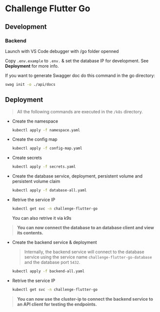 # Challenge Flutter Go

## Development

### Backend

Launch with VS Code debugger with /go folder openned

Copy `.env.example` to `.env.` & set the database IP for development. See **Deployment** for more info.

If you want to generate Swagger doc do this command in the go directory:
```bash
swag init -o ./api/docs
```

## Deployment

> All the following commands are executed in the `/k8s` directory.

- Create the namespace
  ```bash
  kubectl apply -f namespace.yaml
  ```

- Create the config map
  ```bash
  kubectl apply -f config-map.yaml
  ```

- Create secrets
  ```bash
  kubectl apply -f secrets.yaml
  ```

- Create the database service, deployment, persistent volume and persistent volume claim
  ```bash
  kubectl apply -f database-all.yaml
  ```

- Retrive the service IP
  ```bash
  kubectl get svc -n challenge-flutter-go
  ```
  You can also retrive it via k9s

> **You can now connect the database to an database client and view its contents.**

- Create the backend service & deployment
  
  > Internally, the backend service will connect to the database service using the service name `challenge-flutter-go-database` and the database port `5432`.

  ```bash
  kubectl apply -f backend-all.yaml
  ```

- Retrive the service IP
  ```bash
  kubectl get svc -n challenge-flutter-go
  ```

> **You can now use the cluster-ip to connect the backend service to an API client for testing the endpoints.**
